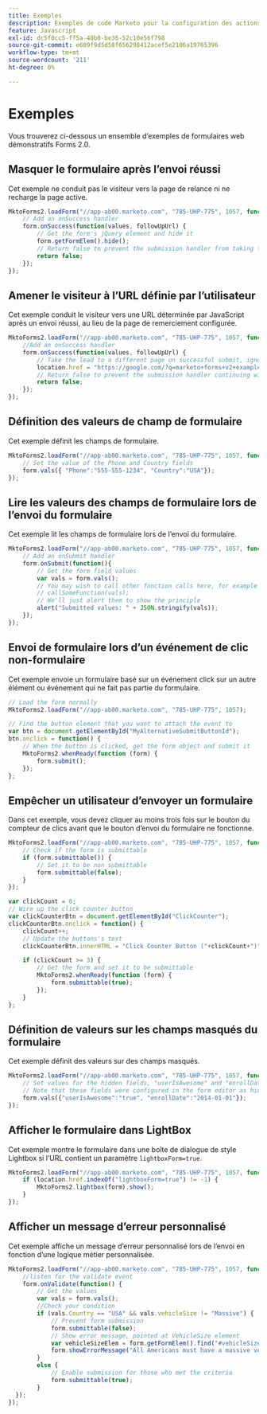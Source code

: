 ```yaml
---
title: Exemples
description: Exemples de code Marketo pour la configuration des actions de formulaire
feature: Javascript
exl-id: dc5f0cc5-ff5a-48b0-be36-52c10e56f798
source-git-commit: e609f9d5d58f656298412acef5e2106a19765396
workflow-type: tm+mt
source-wordcount: '211'
ht-degree: 0%

---
```


# Exemples

Vous trouverez ci-dessous un ensemble d’exemples de formulaires web démonstratifs Forms 2.0.

## Masquer le formulaire après l’envoi réussi

Cet exemple ne conduit pas le visiteur vers la page de relance ni ne recharge la page active.

```javascript
MktoForms2.loadForm("//app-ab00.marketo.com", "785-UHP-775", 1057, function(form) {
    // Add an onSuccess handler
    form.onSuccess(function(values, followUpUrl) {
        // Get the form's jQuery element and hide it
        form.getFormElem().hide();
        // Return false to prevent the submission handler from taking the lead to the follow up url
        return false;
    });
});
```

## Amener le visiteur à l’URL définie par l’utilisateur

Cet exemple conduit le visiteur vers une URL déterminée par JavaScript après un envoi réussi, au lieu de la page de remerciement configurée.

```javascript
MktoForms2.loadForm("//app-ab00.marketo.com", "785-UHP-775", 1057, function(form) {
    //Add an onSuccess handler
    form.onSuccess(function(values, followUpUrl) {
        // Take the lead to a different page on successful submit, ignoring the form's configured followUpUrl
        location.href = "https://google.com/?q=marketo+forms+v2+examples";
        // Return false to prevent the submission handler continuing with its own processing
        return false;
    });
});
```

## Définition des valeurs de champ de formulaire

Cet exemple définit les champs de formulaire.

```javascript
MktoForms2.loadForm("//app-ab00.marketo.com", "785-UHP-775", 1057, function(form) {
    // Set the value of the Phone and Country fields
    form.vals({ "Phone":"555-555-1234", "Country":"USA"});
});
```

## Lire les valeurs des champs de formulaire lors de l’envoi du formulaire

Cet exemple lit les champs de formulaire lors de l’envoi du formulaire.

```javascript
MktoForms2.loadForm("//app-ab00.marketo.com", "785-UHP-775", 1057, function(form) {
    // Add an onSubmit handler
    form.onSubmit(function(){
        // Get the form field values
        var vals = form.vals();
        // You may wish to call other function calls here, for example to fire google analytics tracking or the like
        // callSomeFunction(vals);
        // We'll just alert them to show the principle
        alert("Submitted values: " + JSON.stringify(vals));
    });
}); 
```

## Envoi de formulaire lors d’un événement de clic non-formulaire

Cet exemple envoie un formulaire basé sur un événement click sur un autre élément ou événement qui ne fait pas partie du formulaire.

```javascript
// Load the form normally
MktoForms2.loadForm("//app-ab00.marketo.com", "785-UHP-775", 1057);

// Find the button element that you want to attach the event to
var btn = document.getElementById("MyAlternativeSubmitButtonId");
btn.onclick = function() {
    // When the button is clicked, get the form object and submit it
    MktoForms2.whenReady(function (form) {
        form.submit();
    });
};
```

## Empêcher un utilisateur d’envoyer un formulaire

Dans cet exemple, vous devez cliquer au moins trois fois sur le bouton du compteur de clics avant que le bouton d’envoi du formulaire ne fonctionne.

```javascript
MktoForms2.loadForm("//app-ab00.marketo.com", "785-UHP-775", 1057, function (form) { 
    // Check if the form is submittable
    if (form.submittable()) {
        // Set it to be non submittable
        form.submittable(false);
    }
});

var clickCount = 0;
// Wire up the click counter button
var clickCounterBtn = document.getElementById("ClickCounter");
clickCounterBtn.onclick = function() {
    clickCount++;
    // Update the buttons's text
    clickCounterBtn.innerHTML = "Click Counter Button ("+clickCount+")";

    if (clickCount >= 3) {
        // Get the form and set it to be submittable
        MktoForms2.whenReady(function (form) {
            form.submittable(true);
        });
    }
};
```

## Définition de valeurs sur les champs masqués du formulaire

Cet exemple définit des valeurs sur des champs masqués.

```javascript
MktoForms2.loadForm("//app-ab00.marketo.com", "785-UHP-775", 1057, function (form) { 
    // Set values for the hidden fields, "userIsAwesome" and "enrollDate"
    // Note that these fields were configured in the form editor as hidden fields already
    form.vals({"userIsAwesome":"true", "enrollDate":"2014-01-01"});
});
```

## Afficher le formulaire dans LightBox

Cet exemple montre le formulaire dans une boîte de dialogue de style Lightbox si l’URL contient un paramètre `lightboxForm=true`.

```javascript
MktoForms2.loadForm("//app-ab00.marketo.com", "785-UHP-775", 1057, function (form) { 
    if (location.href.indexOf("lightboxForm=true") != -1) {
        MktoForms2.lightbox(form).show();
    }
});
```

## Afficher un message d’erreur personnalisé

Cet exemple affiche un message d’erreur personnalisé lors de l’envoi en fonction d’une logique métier personnalisée.

```javascript
MktoForms2.loadForm("//app-ab00.marketo.com", "785-UHP-775", 1057, function (form) { 
    //listen for the validate event
    form.onValidate(function() {
        // Get the values
        var vals = form.vals();
        //Check your condition
        if (vals.Country == "USA" && vals.vehicleSize != "Massive") {
            // Prevent form submission
            form.submittable(false);
            // Show error message, pointed at VehicleSize element
            var vehicleSizeElem = form.getFormElem().find("#vehicleSize");
            form.showErrorMessage("All Americans must have a massive vehicle", vehicleSizeElem);
        }
        else {
            // Enable submission for those who met the criteria
            form.submittable(true);
        }
  });
});
```
